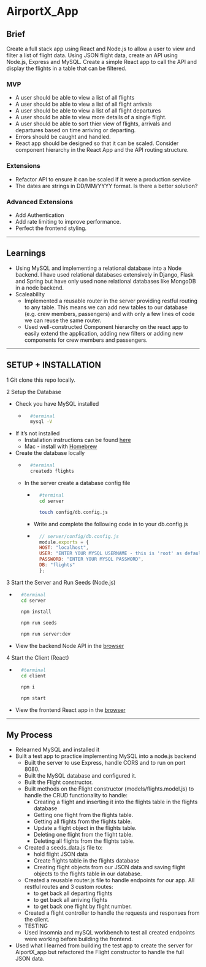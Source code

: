 # AirportX_App

## Brief

Create a full stack app using React and Node.js to allow a user to view and filter a list of flight data. Using JSON flight data, create an API using Node.js, Express and MySQL.  Create a simple React app to call the API and display the flights in a table that can be filtered.

### MVP

- A user should be able to view a list of all flights
- A user should be able to view a list of all flight arrivals 
- A user should be able to view a list of all flight departures
- A user should be able to view more details of a single flight.
- A user should be able to sort thier view of flights, arrivals and departures based on time arriving or departing.
- Errors should be caught and handled.
- React app should be designed so that it can be scaled. Consider component hierarchy in the React App and the API routing structure. 

### Extensions

- Refactor API to ensure it can be scaled if it were a production service
- The dates are strings in DD/MM/YYYY format. Is there a better solution?

### Advanced Extensions
- Add Authentication
- Add rate limiting to improve performance. 
- Perfect the frontend styling.

---

## Learnings

- Using MySQL and implementing a relational database into a Node backend. I have used relational databases extensively in Django, Flask and Spring but have only used none relational databases like MongoDB in a node backend.
- Scaleability 
    - Implemented a reusable router in the server providing restful routing to any table.  This means we can add new tables to our database (e.g. crew members, passengers) and with only a few lines of code we can reuse the same router. 
    - Used well-constructed Component hierarchy on the react app to easily extend the application, adding new filters or adding new components for crew members and passengers. 

---

## SETUP + INSTALLATION

1 Git clone this repo locally.

2 Setup the Database 
- Check you have MySQL installed
    - ```sh 
        #terminal 
        mysql -V
        ```
- If it’s not installed
    - Installation instructions can be found [here](https://dev.mysql.com/doc/mysql-installation-excerpt/5.7/en/installing.html)
    - Mac - install with [Homebrew]()
- Create the database locally
    - ```sh 
        #terminal
        createdb flights
        ```
    - In the server create a database config file
        - ```sh 
            #terminal 
            cd server

            touch config/db.config.js
            ```
        - Write and complete the following code in to your db.config.js
        - ```js
            // server/config/db.config.js
            module.exports = {
            HOST: "localhost",
            USER: "ENTER YOUR MYSQL USERNAME - this is 'root' as default",
            PASSWORD: "ENTER YOUR MYSQL PASSWORD",
            DB: "flights"
            };
            ```

3 Start the Server and Run Seeds (Node.js)
- ```sh 
    #terminal 
    cd server
    
    npm install

    npm run seeds

    npm run server:dev
    ```
- View the backend Node API in the [browser](http://localhost:8080/api/flights)

4 Start the Client (React)
- ```sh 
    #terminal
    cd client

    npm i

    npm start
    ```
- View the frontend React app in the [browser](http://localhost:3000/)

---

## My Process
- Relearned MySQL and installed it
- Built a test app to practice implementing MySQL into a node.js backend
    - Built the server to use Express, handle CORS and to run on port 8080.
    - Built the MySQL database and configured it.
    - Built the Flight constructor. 
    - Built methods on the Flight constructor (models/flights.model.js) to handle the CRUD functionality to handle:
        - Creating a flight and inserting it into the flights table in the flights database
        - Getting one flight from the flights table.
        - Getting all flights from the flights table.
        - Update a flight object in the flights table.
        - Deleting one flight from the flight table.
        - Deleting all flights from the flights table. 
    - Created a seeds_data.js file to:
        - hold flight JSON data 
        - Create flights table in the flights database
        - Creating flight objects from our JSON data and saving flight objects to the flights table in our database.
    - Created a reusable router.js file to handle endpoints for our app.  All restful routes and 3 custom routes: 
        - to get back all    departing flights
        - to get back all 
        arriving flights
        - to get back one flight by flight number.
    - Created a flight controller to handle the requests and responses from the client.
    - TESTING
    - Used Insomnia and mySQL workbench to test all created endpoints were working before building the frontend. 
- Used what I learned from building the test app to create the server for AiportX_app but refactored the Flight constructor to handle the full JSON data.